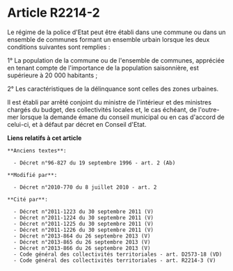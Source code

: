 # Article R2214-2

Le régime de la police d'Etat peut être établi dans une commune ou dans un ensemble de communes formant un ensemble urbain
lorsque les deux conditions suivantes sont remplies :

1° La population de la commune ou de l'ensemble de communes, appréciée en tenant compte de l'importance de la population
saisonnière, est supérieure à 20 000 habitants ;

2° Les caractéristiques de la délinquance sont celles des zones urbaines.

Il est établi par arrêté conjoint du ministre de l'intérieur et des ministres chargés du budget, des collectivités locales
et, le cas échéant, de l'outre-mer lorsque la demande émane du conseil municipal ou en cas d'accord de celui-ci, et à défaut
par décret en Conseil d'Etat.

**Liens relatifs à cet article**

	**Anciens textes**:

	  - Décret n°96-827 du 19 septembre 1996 - art. 2 (Ab)

	**Modifié par**:

	  - Décret n°2010-770 du 8 juillet 2010 - art. 2

	**Cité par**:

	  - Décret n°2011-1223 du 30 septembre 2011 (V)
	  - Décret n°2011-1224 du 30 septembre 2011 (V)
	  - Décret n°2011-1225 du 30 septembre 2011 (V)
	  - Décret n°2011-1226 du 30 septembre 2011 (V)
	  - Décret n°2013-864 du 26 septembre 2013 (V)
	  - Décret n°2013-865 du 26 septembre 2013 (V)
	  - Décret n°2013-866 du 26 septembre 2013 (V)
	  - Code général des collectivités territoriales - art. D2573-18 (VD)
	  - Code général des collectivités territoriales - art. R2214-3 (V)

